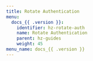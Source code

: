 ```yaml
---
title: Rotate Authentication
menu:
  docs_{{ .version }}:
    identifier: hz-rotate-auth
    name: Rotate Authentication
    parent: hz-guides
    weight: 45
menu_name: docs_{{ .version }}
---
```

